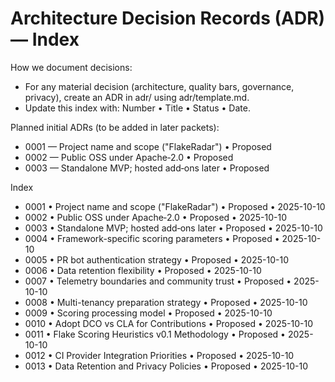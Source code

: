 # Architecture Decision Records (ADR) — Index

How we document decisions:
- For any material decision (architecture, quality bars, governance, privacy), create an ADR in adr/ using adr/template.md.
- Update this index with: Number • Title • Status • Date.

Planned initial ADRs (to be added in later packets):
- 0001 — Project name and scope ("FlakeRadar") • Proposed
- 0002 — Public OSS under Apache‑2.0 • Proposed
- 0003 — Standalone MVP; hosted add‑ons later • Proposed

Index
- 0001 • Project name and scope ("FlakeRadar") • Proposed • 2025-10-10
- 0002 • Public OSS under Apache‑2.0 • Proposed • 2025-10-10
- 0003 • Standalone MVP; hosted add‑ons later • Proposed • 2025-10-10
- 0004 • Framework-specific scoring parameters • Proposed • 2025-10-10
- 0005 • PR bot authentication strategy • Proposed • 2025-10-10
- 0006 • Data retention flexibility • Proposed • 2025-10-10
- 0007 • Telemetry boundaries and community trust • Proposed • 2025-10-10
- 0008 • Multi-tenancy preparation strategy • Proposed • 2025-10-10
- 0009 • Scoring processing model • Proposed • 2025-10-10
- 0010 • Adopt DCO vs CLA for Contributions • Proposed • 2025-10-10
- 0011 • Flake Scoring Heuristics v0.1 Methodology • Proposed • 2025-10-10
- 0012 • CI Provider Integration Priorities • Proposed • 2025-10-10
- 0013 • Data Retention and Privacy Policies • Proposed • 2025-10-10